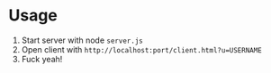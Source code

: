 # Usage
1. Start server with node `server.js`
2. Open client with `http://localhost:port/client.html?u=USERNAME`
3. Fuck yeah!